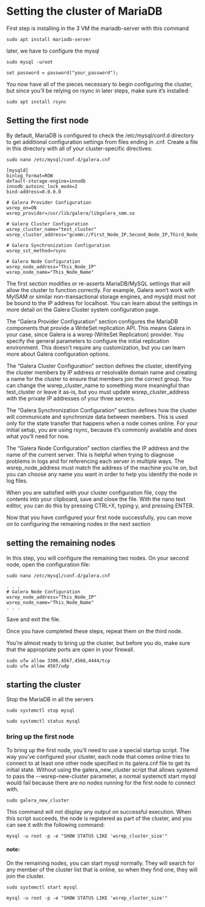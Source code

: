 # Setting the cluster of MariaDB 
First step is installing in the 3 VM the mariadb-server with this command
```
sudo apt install mariadb-server
```
later, we have to configure the mysql
```
sudo mysql -uroot
```
```
set password = password("your_password");
```
You now have all of the pieces necessary to begin configuring the cluster, but since you’ll be relying on rsync in later steps, make sure it’s installed:
```
sudo apt install rsync
```
## Setting the first node
By default, MariaDB is configured to check the /etc/mysql/conf.d directory to get additional configuration settings from files ending in .cnf. Create a file in this directory with all of your cluster-specific directives:
```
sudo nano /etc/mysql/conf.d/galera.cnf
```
```
[mysqld]
binlog_format=ROW
default-storage-engine=innodb
innodb_autoinc_lock_mode=2
bind-address=0.0.0.0

# Galera Provider Configuration
wsrep_on=ON
wsrep_provider=/usr/lib/galera/libgalera_smm.so

# Galera Cluster Configuration
wsrep_cluster_name="test_cluster"
wsrep_cluster_address="gcomm://First_Node_IP,Second_Node_IP,Third_Node_IP"

# Galera Synchronization Configuration
wsrep_sst_method=rsync

# Galera Node Configuration
wsrep_node_address="This_Node_IP"
wsrep_node_name="This_Node_Name"
```
The first section modifies or re-asserts MariaDB/MySQL settings that will allow the cluster to function correctly. For example, Galera won’t work with MyISAM or similar non-transactional storage engines, and mysqld must not be bound to the IP address for localhost. You can learn about the settings in more detail on the Galera Cluster system configuration page.


The “Galera Provider Configuration” section configures the MariaDB components that provide a WriteSet replication API. This means Galera in your case, since Galera is a wsrep (WriteSet Replication) provider. You specify the general parameters to configure the initial replication environment. This doesn’t require any customization, but you can learn more about Galera configuration options.


The “Galera Cluster Configuration” section defines the cluster, identifying the cluster members by IP address or resolvable domain name and creating a name for the cluster to ensure that members join the correct group. You can change the wsrep_cluster_name to something more meaningful than test_cluster or leave it as-is, but you must update wsrep_cluster_address with the private IP addresses of your three servers.


The “Galera Synchronization Configuration” section defines how the cluster will communicate and synchronize data between members. This is used only for the state transfer that happens when a node comes online. For your initial setup, you are using rsync, because it’s commonly available and does what you’ll need for now.


The “Galera Node Configuration” section clarifies the IP address and the name of the current server. This is helpful when trying to diagnose problems in logs and for referencing each server in multiple ways. The wsrep_node_address must match the address of the machine you’re on, but you can choose any name you want in order to help you identify the node in log files.

When you are satisfied with your cluster configuration file, copy the contents into your clipboard, save and close the file. With the nano text editor, you can do this by pressing CTRL+X, typing y, and pressing ENTER.

Now that you have configured your first node successfully, you can move on to configuring the remaining nodes in the next section

## setting the remaining nodes
In this step, you will configure the remaining two nodes. On your second node, open the configuration file:
```
sudo nano /etc/mysql/conf.d/galera.cnf
```
```
. . .
# Galera Node Configuration
wsrep_node_address="This_Node_IP"
wsrep_node_name="This_Node_Name"
. . .
```
Save and exit the file.

Once you have completed these steps, repeat them on the third node.

You’re almost ready to bring up the cluster, but before you do, make sure that the appropriate ports are open in your firewall.
```
sudo ufw allow 3306,4567,4568,4444/tcp
sudo ufw allow 4567/udp
```
## starting the cluster
Stop the MariaDB in all the servers
```
sudo systemctl stop mysql
```
```
sudo systemctl status mysql
```
### bring up the first node
To bring up the first node, you’ll need to use a special startup script. The way you’ve configured your cluster, each node that comes online tries to connect to at least one other node specified in its galera.cnf file to get its initial state. Without using the galera_new_cluster script that allows systemd to pass the --wsrep-new-cluster parameter, a normal systemctl start mysql would fail because there are no nodes running for the first node to connect with.
```
sudo galera_new_cluster
```
This command will not display any output on successful execution. When this script succeeds, the node is registered as part of the cluster, and you can see it with the following command:
```
mysql -u root -p -e "SHOW STATUS LIKE 'wsrep_cluster_size'"
```
#### note:
On the remaining nodes, you can start mysql normally. They will search for any member of the cluster list that is online, so when they find one, they will join the cluster.
```
sudo systemctl start mysql
```
```
mysql -u root -p -e "SHOW STATUS LIKE 'wsrep_cluster_size'"
```